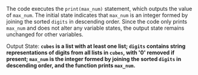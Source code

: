 The code executes the `print(max_num)` statement, which outputs the value of `max_num`. The initial state indicates that `max_num` is an integer formed by joining the sorted `digits` in descending order. Since the code only prints `max_num` and does not alter any variable states, the output state remains unchanged for other variables.

Output State: **`cubes` is a list with at least one list; `digits` contains string representations of digits from all lists in `cubes`, with '0' removed if present; `max_num` is the integer formed by joining the sorted `digits` in descending order, and the function prints `max_num`.**